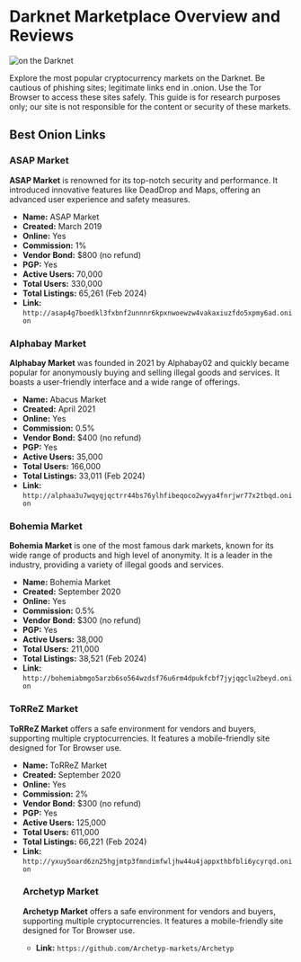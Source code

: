 <body>
    <h1>Darknet Marketplace Overview and Reviews</h1>
    <p><img src="https://globaldarknet.com/assets/images/blog/asap01.png?semt=ais_user" alt=" on the Darknet" title=" Darknet World" /></p>
    <p>Explore the most popular cryptocurrency markets on the Darknet. Be cautious of phishing sites; legitimate links end in .onion. Use the Tor Browser to access these sites safely. This guide is for research purposes only; our site is not responsible for the content or security of these markets.</p>
    <h2>Best Onion Links</h2>
    <h3>ASAP Market</h3>
    <p><strong>ASAP Market</strong> is renowned for its top-notch security and performance. It introduced innovative features like DeadDrop and Maps, offering an advanced user experience and safety measures.</p>
    <ul>
        <li><strong>Name:</strong> ASAP Market</li>
        <li><strong>Created:</strong> March 2019</li>
        <li><strong>Online:</strong> Yes</li>
        <li><strong>Commission:</strong> 1%</li>
        <li><strong>Vendor Bond:</strong> $800 (no refund)</li>
        <li><strong>PGP:</strong> Yes</li>
        <li><strong>Active Users:</strong> 70,000</li>
        <li><strong>Total Users:</strong> 330,000</li>
        <li><strong>Total Listings:</strong> 65,261 (Feb 2024)</li>
        <li><strong>Link:</strong> <code>http://asap4g7boedkl3fxbnf2unnnr6kpxnwoewzw4vakaxiuzfdo5xpmy6ad.onion</code></li>
    </ul>
    <h3>Alphabay Market</h3>
    <p><strong>Alphabay Market</strong> was founded in 2021 by Alphabay02 and quickly became popular for anonymously buying and selling illegal goods and services. It boasts a user-friendly interface and a wide range of offerings.</p>
    <ul>
        <li><strong>Name:</strong> Abacus Market</li>
        <li><strong>Created:</strong> April 2021</li>
        <li><strong>Online:</strong> Yes</li>
        <li><strong>Commission:</strong> 0.5%</li>
        <li><strong>Vendor Bond:</strong> $400 (no refund)</li>
        <li><strong>PGP:</strong> Yes</li>
        <li><strong>Active Users:</strong> 35,000</li>
        <li><strong>Total Users:</strong> 166,000</li>
        <li><strong>Total Listings:</strong> 33,011 (Feb 2024)</li>
        <li><strong>Link:</strong> <code>http://alphaa3u7wqyqjqctrr44bs76ylhfibeqoco2wyya4fnrjwr77x2tbqd.onion</code></li>
    </ul>
    <h3>Bohemia Market</h3>
    <p><strong>Bohemia Market</strong> is one of the most famous dark markets, known for its wide range of products and high level of anonymity. It is a leader in the industry, providing a variety of illegal goods and services.</p>
    <ul>
        <li><strong>Name:</strong> Bohemia Market</li>
        <li><strong>Created:</strong> September 2020</li>
        <li><strong>Online:</strong> Yes</li>
        <li><strong>Commission:</strong> 0.5%</li>
        <li><strong>Vendor Bond:</strong> $300 (no refund)</li>
        <li><strong>PGP:</strong> Yes</li>
        <li><strong>Active Users:</strong> 38,000</li>
        <li><strong>Total Users:</strong> 211,000</li>
        <li><strong>Total Listings:</strong> 38,521 (Feb 2024)</li>
        <li><strong>Link:</strong> <code>http://bohemiabmgo5arzb6so564wzdsf76u6rm4dpukfcbf7jyjqgclu2beyd.onion</code></li>
    </ul>
    <h3>ToRReZ Market</h3>
    <p><strong>ToRReZ Market</strong> offers a safe environment for vendors and buyers, supporting multiple cryptocurrencies. It features a mobile-friendly site designed for Tor Browser use.</p>
    <ul>
        <li><strong>Name:</strong> ToRReZ Market</li>
        <li><strong>Created:</strong> September 2020</li>
        <li><strong>Online:</strong> Yes</li>
        <li><strong>Commission:</strong> 2%</li>
        <li><strong>Vendor Bond:</strong> $300 (no refund)</li>
        <li><strong>PGP:</strong> Yes</li>
        <li><strong>Active Users:</strong> 125,000</li>
        <li><strong>Total Users:</strong> 611,000</li>
        <li><strong>Total Listings:</strong> 66,221 (Feb 2024)</li>
        <li><strong>Link:</strong> <code>http://yxuy5oard6zn25hgjmtp3fmndimfwljhw44u4jappxthbfbli6ycyrqd.onion</code></li>
        <h3>Archetyp Market</h3>
    <p><strong>Archetyp Market</strong> offers a safe environment for vendors and buyers, supporting multiple cryptocurrencies. It features a mobile-friendly site designed for Tor Browser use.</p>
    <ul>
    <li><strong>Link:</strong> <code>https://github.com/Archetyp-markets/Archetyp</code>
    </ul>
</body>
